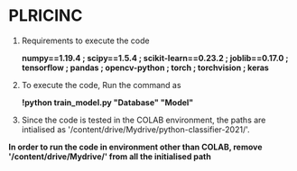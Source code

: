 # PLRICINC

1. Requirements to execute the code
   
   **numpy==1.19.4 ;  scipy==1.5.4 ;  scikit-learn==0.23.2 ; joblib==0.17.0 ; tensorflow ; pandas ; opencv-python ; torch ; torchvision ; keras**
    
2. To execute the code, Run the command as
   
   **!python train_model.py "Database" "Model"**
    
3. Since the code is tested in the COLAB environment, the paths are intialised as '/content/drive/Mydrive/python-classifier-2021/'.
  
  **In order to run the code in environment other than COLAB, remove '/content/drive/Mydrive/' from all the initialised path**
   

 

